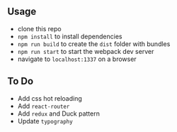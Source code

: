 ## Usage
* clone this repo
* `npm install` to install dependencies
* `npm run build` to create the `dist` folder with bundles
* `npm run start` to start the webpack dev server
* navigate to `localhost:1337` on a browser

## To Do
* Add css hot reloading
* Add `react-router`
* Add `redux` and Duck pattern
* Update `typography`
